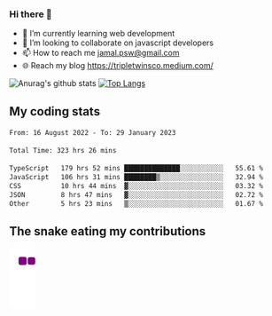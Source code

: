 ### Hi there 👋

<!--
**padepokanpenguin/padepokanpenguin** is a ✨ _special_ ✨ repository because its `README.md` (this file) appears on your GitHub profile.
-->

- 🌱 I’m currently learning  web development
- 👯 I’m looking to collaborate on javascript developers
- 📫 How to reach me jamal.psw@gmail.com
- 🌐 Reach my blog https://tripletwinsco.medium.com/

![Anurag's github stats](https://github-readme-stats.vercel.app/api?username=padepokanpenguin&count_private=true&disable_animations=false&show_icons=true&theme=default)
[![Top Langs](https://github-readme-stats.vercel.app/api/top-langs/?username=padepokanpenguin&theme=default&layout=compact)](https://github.com/padepokanpenguin)

## My coding stats

<!--START_SECTION:waka-->

```text
From: 16 August 2022 - To: 29 January 2023

Total Time: 323 hrs 26 mins

TypeScript   179 hrs 52 mins ██████████████░░░░░░░░░░░   55.61 %
JavaScript   106 hrs 31 mins ████████▒░░░░░░░░░░░░░░░░   32.94 %
CSS          10 hrs 44 mins  ▓░░░░░░░░░░░░░░░░░░░░░░░░   03.32 %
JSON         8 hrs 47 mins   ▓░░░░░░░░░░░░░░░░░░░░░░░░   02.72 %
Other        5 hrs 23 mins   ▒░░░░░░░░░░░░░░░░░░░░░░░░   01.67 %
```

<!--END_SECTION:waka-->


## The snake eating my contributions
![snake gif](https://github.com/padepokanpenguin/padepokanpenguin/blob/output/github-contribution-grid-snake.gif)
